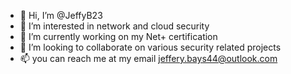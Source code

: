 - 👋 Hi, I’m @JeffyB23  
- 👀 I’m interested in network and cloud security
- 🌱 I’m currently working on my Net+ certification 
- 💞️ I’m looking to collaborate on various security related projects
- 📫 you can reach me at my email jeffery.bays44@outlook.com

<!---
JeffyB23/JeffyB23 is a ✨ special ✨ repository because its `README.md` (this file) appears on your GitHub profile.
You can click the Preview link to take a look at your changes.
--->
